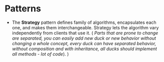 # Patterns

* The <b>Strategy</b> pattern defines family of algorithms, encapsulates each one, and makes them interchangeable. Strategy lets the algorithm vary independently from clients that use it. (<i> Parts that are prone to change are separated, you can easily add new duck or new behavior without changing a whole concept, every duck can have separated behavior, without composition and with inheritance, all ducks should implement all methods - lot of code</i>).
)
